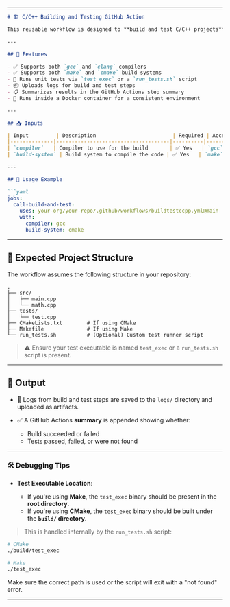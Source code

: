 
---

````markdown
# 🏗️ C/C++ Building and Testing GitHub Action

This reusable workflow is designed to **build and test C/C++ projects** using either **CMake** or **Make**, and with **GCC** or **Clang** as the compiler. It can be called from other workflows to automate CI pipelines for C/C++ projects.

---

## 🔧 Features

- ✅ Supports both `gcc` and `clang` compilers
- ✅ Supports both `make` and `cmake` build systems
- 🧪 Runs unit tests via `test_exec` or a `run_tests.sh` script
- 📦 Uploads logs for build and test steps
- 📋 Summarizes results in the GitHub Actions step summary
- 🐳 Runs inside a Docker container for a consistent environment

---

## 📥 Inputs

| Input         | Description                         | Required | Accepted Values         |
|--------------|-------------------------------------|----------|--------------------------|
| `compiler`   | Compiler to use for the build       | ✅ Yes   | `gcc`, `clang`           |
| `build-system` | Build system to compile the code | ✅ Yes   | `make`, `cmake`          |

---

## 🚀 Usage Example

```yaml
jobs:
  call-build-and-test:
    uses: your-org/your-repo/.github/workflows/buildtestccpp.yml@main
    with:
      compiler: gcc
      build-system: cmake
````

---

## 📂 Expected Project Structure

The workflow assumes the following structure in your repository:

```
.
├── src/
│   ├── main.cpp
│   └── math.cpp
├── tests/
│   └── test.cpp
├── CMakeLists.txt        # If using CMake
├── Makefile              # If using Make
└── run_tests.sh          # (Optional) Custom test runner script
```

> ⚠️ Ensure your test executable is named `test_exec` or a `run_tests.sh` script is present.

---

## 📄 Output

* 📝 Logs from build and test steps are saved to the `logs/` directory and uploaded as artifacts.
* ✅ A GitHub Actions **summary** is appended showing whether:

  * Build succeeded or failed
  * Tests passed, failed, or were not found


---

### 🛠️ Debugging Tips

* **Test Executable Location**:

  * If you're using **Make**, the `test_exec` binary should be present in the **root directory**.
  * If you're using **CMake**, the `test_exec` binary should be built under the **`build/` directory**.

> This is handled internally by the `run_tests.sh` script:

```bash
# CMake
./build/test_exec

# Make
./test_exec
```

Make sure the correct path is used or the script will exit with a "not found" error.

---

